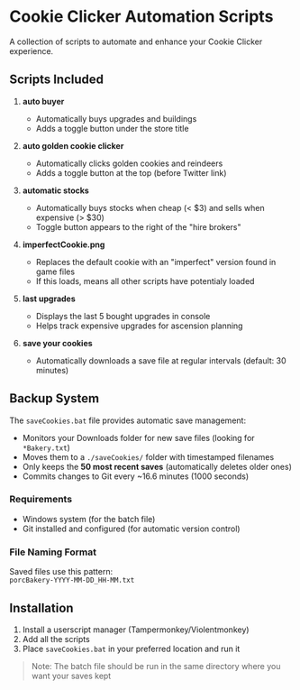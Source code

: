 # Cookie Clicker Automation Scripts

A collection of scripts to automate and enhance your Cookie Clicker experience.

## Scripts Included

1. **auto buyer**  
   - Automatically buys upgrades and buildings
   - Adds a toggle button under the store title

2. **auto golden cookie clicker**  
   - Automatically clicks golden cookies and reindeers
   - Adds a toggle button at the top (before Twitter link)

3. **automatic stocks**  
   - Automatically buys stocks when cheap (< $3) and sells when expensive (> $30)
   - Toggle button appears to the right of the "hire brokers"

4. **imperfectCookie.png**  
   - Replaces the default cookie with an "imperfect" version found in game files
   - If this loads, means all other scripts have potentialy loaded

5. **last upgrades**  
   - Displays the last 5 bought upgrades in console
   - Helps track expensive upgrades for ascension planning

6. **save your cookies**  
   - Automatically downloads a save file at regular intervals (default: 30 minutes)

## Backup System

The `saveCookies.bat` file provides automatic save management:

- Monitors your Downloads folder for new save files (looking for `*Bakery.txt`)
- Moves them to a `./saveCookies/` folder with timestamped filenames
- Only keeps the **50 most recent saves** (automatically deletes older ones)
- Commits changes to Git every ~16.6 minutes (1000 seconds)

### Requirements
- Windows system (for the batch file)
- Git installed and configured (for automatic version control)

### File Naming Format
Saved files use this pattern:  
`porcBakery-YYYY-MM-DD_HH-MM.txt`

## Installation
1. Install a userscript manager (Tampermonkey/Violentmonkey)
2. Add all the scripts
3. Place `saveCookies.bat` in your preferred location and run it

> Note: The batch file should be run in the same directory where you want your saves kept